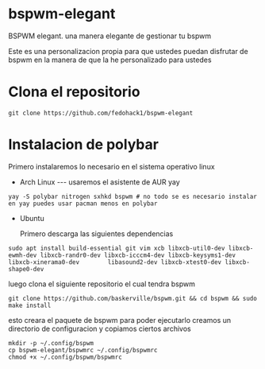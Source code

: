 # bspwm-elegant
BSPWM elegant. una manera elegante de gestionar tu bspwm

Este es una personalizacion propia para que ustedes puedan disfrutar de bspwm en la manera de que la he personalizado para ustedes

# Clona el repositorio
```
git clone https://github.com/fedohack1/bspwm-elegant
```

# Instalacion de polybar

Primero instalaremos lo necesario en el sistema operativo linux

 - Arch Linux --- usaremos el asistente de AUR yay
 ```
 yay -S polybar nitrogen sxhkd bspwm # no todo se es necesario instalar en yay puedes usar pacman menos en polybar
 ```
 - Ubuntu
   
   Primero descarga las siguientes dependencias
  ```
  sudo apt install build-essential git vim xcb libxcb-util0-dev libxcb-ewmh-dev libxcb-randr0-dev libxcb-icccm4-dev libxcb-keysyms1-dev libxcb-xinerama0-dev        libasound2-dev libxcb-xtest0-dev libxcb-shape0-dev 
  ```
  luego clona el siguiente repositorio el cual tendra bspwm
  ```
  git clone https://github.com/baskerville/bspwm.git && cd bspwm && sudo make install
  ```
   esto creara el paquete de bspwm para poder ejecutarlo
   creamos un directorio de configuracion y copiamos ciertos archivos
   ```
   mkdir -p ~/.config/bspwm
   cp bspwm-elegant/bspwmrc ~/.config/bspwmrc
   chmod +x ~/.config/bspwm/bspwmrc
   ```
